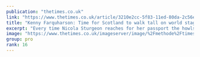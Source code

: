 ```yaml
---
publication: "thetimes.co.uk"
link: "https://www.thetimes.co.uk/article/3210e2cc-5f83-11ed-80da-2c56e60527b0"
title: "Kenny Farquharson: Time for Scotland to walk tall on world stage"
excerpt: "Every time Nicola Sturgeon reaches for her passport the howls from her haters begin. By the time she reaches duty free they have built into a shrill crescendo."
image: "https://www.thetimes.co.uk/imageserver/image/%2Fmethode%2Ftimes%2Fprod%2Fweb%2Fbin%2F46dcc626-5f83-11ed-80da-2c56e60527b0.jpg?crop=1441%2C811%2C29%2C125&resize=1200"
group: pro
rank: 16
---
```

